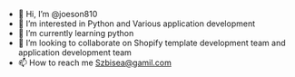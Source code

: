 - 👋 Hi, I’m @joeson810
- 👀 I’m interested in Python and Various application development
- 🌱 I’m currently learning python
- 💞️ I’m looking to collaborate on Shopify template development team and application development team
- 📫 How to reach me Szbisea@gamil.com

<!---
joeson810/joeson810 is a ✨ special ✨ repository because its `README.md` (this file) appears on your GitHub profile.
You can click the Preview link to take a look at your changes.
--->
